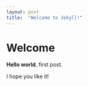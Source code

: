 ```yaml
---
layout: post
title:  "Welcome to Jekyll!"
---
```


# Welcome

**Hello world**, first post.

I hope you like it!
